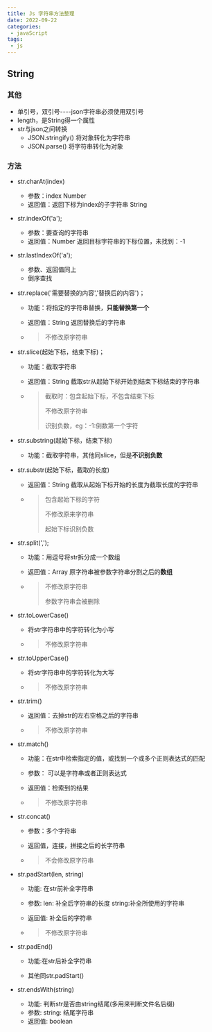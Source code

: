 ```yaml
---
title: Js 字符串方法整理
date: 2022-09-22
categories:
 - javaScript
tags:
 - js
---
```


## String

### 其他

* 单引号，双引号----json字符串必须使用双引号
* length，是String得一个属性
* str与json之间转换
  * JSON.stringify() 将对象转化为字符串
  * JSON.parse() 将字符串转化为对象

### 方法

* str.charAt(index)

  * 参数：index  Number
  * 返回值：返回下标为index的子字符串  String

* str.indexOf('a');

  * 参数：要查询的字符串
  * 返回值：Number 返回目标字符串的下标位置，未找到：-1

* str.lastIndexOf('a');

  * 参数、返回值同上
  * 倒序查找

* str.replace('需要替换的内容','替换后的内容')；

  * 功能：将指定的字符串替换，**只能替换第一个**

  * 返回值：String  返回替换后的字符串

  * > 不修改原字符串

* str.slice(起始下标，结束下标)；

  * 功能：截取字符串

  * 返回值：String 截取str从起始下标开始到结束下标结束的字符串

  * > 截取时：包含起始下标，不包含结束下标
    >
    > 不修改原字符串
    >
    > 识别负数，eg：-1:倒数第一个字符

* str.substring(起始下标，结束下标)

  * 功能：截取字符串，其他同slice，但是**不识别负数**

* str.substr(起始下标，截取的长度)

  * 返回值：String  截取从起始下标开始的长度为截取长度的字符串

  * > 包含起始下标的字符
    >
    > 不修改原来字符串
    >
    > 起始下标识别负数

* str.split(',');

  * 功能：用逗号将str拆分成一个数组

  * 返回值：Array  原字符串被参数字符串分割之后的**数组**

  * > 不修改原字符串
    >
    > 参数字符串会被删除

* str.toLowerCase()

  * 将str字符串中的字符转化为小写

  * > 不修改原字符串

* str.toUpperCase()

  * 将str字符串中的字符转化为大写

  * > 不修改原字符串

* str.trim()

  * 返回值：去掉str的左右空格之后的字符串

  * > 不修改原字符串

* str.match()

  * 功能：在str中检索指定的值，或找到一个或多个正则表达式的匹配

  * 参数： 可以是字符串或者正则表达式

  * 返回值：检索到的结果

  * > 不修改原字符串

* str.concat()

  * 参数：多个字符串

  * 返回值，连接，拼接之后的长字符串

  * > 不会修改原字符串

* str.padStart(len, string)

  * 功能: 在str前补全字符串

  * 参数: len: 补全后字符串的长度  string:补全所使用的字符串

  * 返回值: 补全后的字符串

  * > 不修改原字符串

* str.padEnd()

  * 功能:在str后补全字符串

  * 其他同str.padStart()

* str.endsWith(string)

  * 功能: 判断str是否由string结尾(多用来判断文件名后缀)
  * 参数: string: 结尾字符串
  * 返回值: boolean
